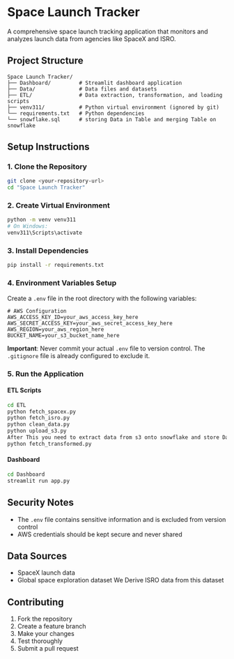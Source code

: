 # Space Launch Tracker

A comprehensive space launch tracking application that monitors and analyzes launch data from  agencies like SpaceX and ISRO.

## Project Structure

```
Space Launch Tracker/
├── Dashboard/         # Streamlit dashboard application
├── Data/              # Data files and datasets
├── ETL/               # Data extraction, transformation, and loading scripts
├── venv311/           # Python virtual environment (ignored by git)
└── requirements.txt   # Python dependencies
└── snowflake.sql      # storing Data in Table and merging Table on snowflake

```

## Setup Instructions

### 1. Clone the Repository
```bash
git clone <your-repository-url>
cd "Space Launch Tracker"
```

### 2. Create Virtual Environment
```bash
python -m venv venv311
# On Windows:
venv311\Scripts\activate
```

### 3. Install Dependencies
```bash
pip install -r requirements.txt
```

### 4. Environment Variables Setup

Create a `.env` file in the root directory with the following variables:

```env
# AWS Configuration
AWS_ACCESS_KEY_ID=your_aws_access_key_here
AWS_SECRET_ACCESS_KEY=your_aws_secret_access_key_here
AWS_REGION=your_aws_region_here
BUCKET_NAME=your_s3_bucket_name_here
```

**Important**: Never commit your actual `.env` file to version control. The `.gitignore` file is already configured to exclude it.

### 5. Run the Application


#### ETL Scripts
```bash
cd ETL
python fetch_spacex.py
python fetch_isro.py
python clean_data.py
python upload_s3.py
After This you need to extract data from s3 onto snowflake and store Data in Tables and merge them to form a single table
python fetch_transformed.py
```

#### Dashboard
```bash
cd Dashboard
streamlit run app.py
```

## Security Notes

- The `.env` file contains sensitive information and is excluded from version control
- AWS credentials should be kept secure and never shared

## Data Sources

- SpaceX launch data
- Global space exploration dataset We Derive ISRO data from this dataset

## Contributing

1. Fork the repository
2. Create a feature branch
3. Make your changes
4. Test thoroughly
5. Submit a pull request
